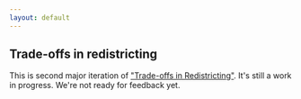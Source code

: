 ```yaml
---
layout: default
---
```


<h2>Trade-offs in redistricting</h2>

This is second major iteration of ["Trade-offs in Redistricting"](https://alecramsay.github.io/pg/).
It's still a work in progress. 
We're not ready for feedback yet.